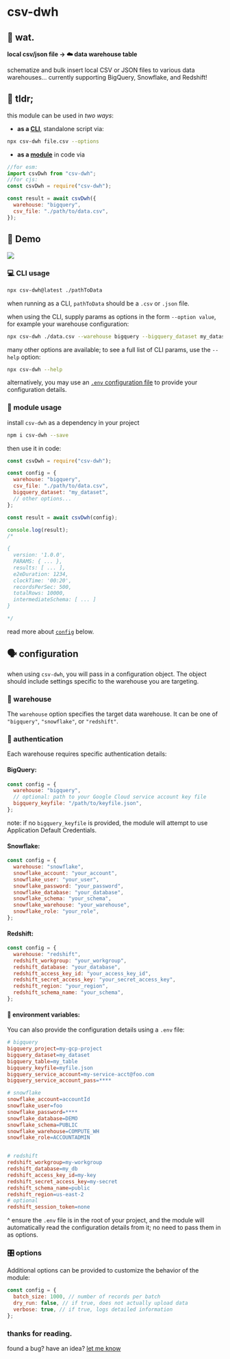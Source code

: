 # csv-dwh

## 🤨 wat.

**local csv/json file → ☁️ data warehouse table**

schematize and bulk insert local CSV or JSON files to various data warehouses... currently supporting BigQuery, Snowflake, and Redshift!


## 👔 tldr;

this module can be used in _two ways_:

- **as a [CLI](#cli)**, standalone script via:

```bash
npx csv-dwh file.csv --options
```

- **as a [module](#mod)** in code via

```javascript
//for esm:
import csvDwh from "csv-dwh";
//for cjs:
const csvDwh = require("csv-dwh");

const result = await csvDwh({
  warehouse: "bigquery",
  csv_file: "./path/to/data.csv",
});
```

<div id="demo"></div>

## 🍿 Demo
<a href="https://youtu.be/-5dgQRMeiy0" target="_blank"><img src="https://aktunes.neocities.org/csvdwh.png" /></a>

<div id="cli"></div>

### 💻 CLI usage

```bash
npx csv-dwh@latest ./pathToData
```

when running as a CLI, `pathToData` should be a `.csv` or `.json` file.

when using the CLI, supply params as options in the form `--option value`, for example your warehouse configuration:

```bash
npx csv-dwh ./data.csv --warehouse bigquery --bigquery_dataset my_dataset --table_name my_table
```

many other options are available; to see a full list of CLI params, use the `--help` option:

```bash
npx csv-dwh --help
```

alternatively, you may use an [`.env` configuration file](#env) to provide your configuration details.

<div id="mod"></div>

### 🔌 module usage

install `csv-dwh` as a dependency in your project

```bash
npm i csv-dwh --save
```

then use it in code:

```javascript
const csvDwh = require("csv-dwh");

const config = {
  warehouse: "bigquery",
  csv_file: "./path/to/data.csv",
  bigquery_dataset: "my_dataset",
  // other options...
};

const result = await csvDwh(config);

console.log(result);
/*

{
  version: '1.0.0',
  PARAMS: { ... },
  results: [ ... ],
  e2eDuration: 1234,
  clockTime: '00:20',
  recordsPerSec: 500,
  totalRows: 10000,
  intermediateSchema: [ ... ]
}

*/
```

read more about [`config`](#config) below.

<div id="config"></div>

## 🗣️ configuration

when using `csv-dwh`, you will pass in a configuration object. The object should include settings specific to the warehouse you are targeting.

<div id="warehouse"></div>

### 🏢 warehouse

The `warehouse` option specifies the target data warehouse. It can be one of `"bigquery"`, `"snowflake"`, or `"redshift"`.

<div id="auth"></div>

### 🔐 authentication

Each warehouse requires specific authentication details:

#### BigQuery:

```javascript
const config = {
  warehouse: "bigquery",
  // optional: path to your Google Cloud service account key file
  bigquery_keyfile: "/path/to/keyfile.json",
};
```

note: if no `bigquery_keyfile` is provided, the module will attempt to use Application Default Credentials.

#### Snowflake:

```javascript
const config = {
  warehouse: "snowflake",
  snowflake_account: "your_account",
  snowflake_user: "your_user",
  snowflake_password: "your_password",
  snowflake_database: "your_database",
  snowflake_schema: "your_schema",
  snowflake_warehouse: "your_warehouse",
  snowflake_role: "your_role",
};
```

#### Redshift:

```javascript
const config = {
  warehouse: "redshift",
  redshift_workgroup: "your_workgroup",
  redshift_database: "your_database",
  redshift_access_key_id: "your_access_key_id",
  redshift_secret_access_key: "your_secret_access_key",
  redshift_region: "your_region",
  redshift_schema_name: "your_schema",
};
```

<div id="env"></div>

#### 🤖 environment variables:

You can also provide the configuration details using a `.env` file:

```makefile
# bigquery
bigquery_project=my-gcp-project
bigquery_dataset=my_dataset
bigquery_table=my_table
bigquery_keyfile=myfile.json
bigquery_service_account=my-service-acct@foo.com
bigquery_service_account_pass=****

# snowflake
snowflake_account=accountId
snowflake_user=foo
snowflake_password=****
snowflake_database=DEMO
snowflake_schema=PUBLIC
snowflake_warehouse=COMPUTE_WH
snowflake_role=ACCOUNTADMIN


# redshift
redshift_workgroup=my-workgroup
redshift_database=my_db
redshift_access_key_id=my-key
redshift_secret_access_key=my-secret
redshift_schema_name=public
redshift_region=us-east-2
# optional
redshift_session_token=none
```

^ ensure the `.env` file is in the root of your project, and the module will automatically read the configuration details from it; no need to pass them in as options.



<div id="options"></div>

### 🎛 options

Additional options can be provided to customize the behavior of the module:

```javascript
const config = {
  batch_size: 1000, // number of records per batch
  dry_run: false, // if true, does not actually upload data
  verbose: true, // if true, logs detailed information
};
```

### thanks for reading.

found a bug? have an idea? [let me know](https://github.com/your-repo/csv-dwh/issues)
